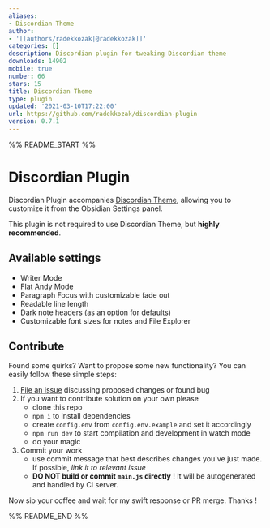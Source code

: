 ```yaml
---
aliases:
- Discordian Theme
author:
- '[[authors/radekkozak|@radekkozak]]'
categories: []
description: Discordian plugin for tweaking Discordian theme
downloads: 14902
mobile: true
number: 66
stars: 15
title: Discordian Theme
type: plugin
updated: '2021-03-10T17:22:00'
url: https://github.com/radekkozak/discordian-plugin
version: 0.7.1
---
```


%% README_START %%

# Discordian Plugin 

Discordian Plugin accompanies [Discordian Theme](https://github.com/radekkozak/discordian), allowing you to customize
it from the Obsidian Settings panel. 

This plugin is not required to use Discordian Theme, but **highly recommended**.

## Available settings

- Writer Mode
- Flat Andy Mode
- Paragraph Focus with customizable fade out
- Readable line length 
- Dark note headers (as an option for defaults)
- Customizable font sizes for notes and File Explorer

## Contribute

Found some quirks? Want to propose some new functionality? 
You can easily follow these simple steps:

1. [File an issue](https://github.com/radekkozak/discordian-plugin/issues/new) discussing proposed changes or found bug
2. If you want to contribute solution on your own please
    - clone this repo
    - `npm i` to install dependencies
    - create `config.env` from `config.env.example` and set it accordingly
    - `npm run dev` to start compilation and development in watch mode
    - do your magic
3. Commit your work
    - use commit message that best describes changes you've just made. If possible, *link it to relevant issue*  
    - **DO NOT build or commit `main.js` directly** ! It will be autogenerated and handled by CI server.  

Now sip your coffee and wait for my swift response or PR merge. Thanks !


%% README_END %%
